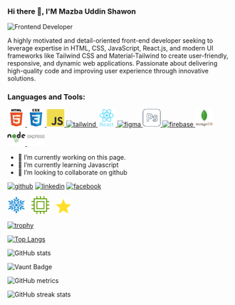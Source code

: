 ### Hi there 👋, I'M Mazba Uddin Shawon

![Frontend Developer](https://media.licdn.com/dms/image/D5616AQHqEjta6hqrvw/profile-displaybackgroundimage-shrink_350_1400/0/1719914432085?e=1725494400&v=beta&t=RSiYrWBd1FF00LMHuMtGEYoufLJ3VY3IHQktRfrt1fc)

A highly motivated and detail-oriented front-end developer seeking to leverage expertise in HTML, CSS, JavaScript, React.js, and modern UI frameworks like Tailwind CSS and Material-Tailwind to create user-friendly, responsive, and dynamic web applications. Passionate about delivering high-quality code and improving user experience through innovative solutions.

<h3 align="left">Languages and Tools:</h3>
     <p align="left" class="ml-10">
        <a href="https://www.w3.org/html/" target="_blank"  rel="noreferrer">
          <img
            src="https://raw.githubusercontent.com/devicons/devicon/master/icons/html5/html5-original-wordmark.svg"
            alt="html5"
            width="40"
            height="40"
          margin-right="150"
          />
        </a>
        <a
          href="https://www.w3schools.com/css/"
          target="_blank"
          rel="noreferrer"
        >
          <img
            src="https://raw.githubusercontent.com/devicons/devicon/master/icons/css3/css3-original-wordmark.svg"
            alt="css3"
            width="40"
            height="40"
          />
        </a>
        <a
          href="https://developer.mozilla.org/en-US/docs/Web/JavaScript"
          target="_blank"
          rel="noreferrer"
        >
          <img
            src="https://raw.githubusercontent.com/devicons/devicon/master/icons/javascript/javascript-original.svg"
            alt="javascript"
            width="40"
            height="40"
          />
        </a>
        <a href="https://tailwindcss.com/" target="_blank" rel="noreferrer">
          <img
            src="https://www.vectorlogo.zone/logos/tailwindcss/tailwindcss-icon.svg"
            alt="tailwind"
            width="40"
            height="40"
          />
        </a>
        <a href="https://reactjs.org/" target="_blank" rel="noreferrer">
          <img
            src="https://raw.githubusercontent.com/devicons/devicon/master/icons/react/react-original-wordmark.svg"
            alt="react"
            width="40"
            height="40"
          />
        </a>
        <a href="https://www.figma.com/" target="_blank" rel="noreferrer">
          <img
            src="https://www.vectorlogo.zone/logos/figma/figma-icon.svg"
            alt="figma"
            width="40"
            height="40"
          />
        </a>
        <a href="https://www.photoshop.com/en" target="_blank" rel="noreferrer">
          <img
            src="https://raw.githubusercontent.com/devicons/devicon/master/icons/photoshop/photoshop-line.svg"
            alt="photoshop"
            width="40"
            height="40"
          />
        </a>
        <a href="https://firebase.google.com/" target="_blank" rel="noreferrer">
          <img
            src="https://www.vectorlogo.zone/logos/firebase/firebase-icon.svg"
            alt="firebase"
            width="40"
            height="40"
          />
        </a>
        <a href="https://www.mongodb.com/" target="_blank" rel="noreferrer">
          <img
            src="https://raw.githubusercontent.com/devicons/devicon/master/icons/mongodb/mongodb-original-wordmark.svg"
            alt="mongodb"
            width="40"
            height="40"
          />
        </a>
        <a href="https://nodejs.org" target="_blank" rel="noreferrer">
          <img
            src="https://raw.githubusercontent.com/devicons/devicon/master/icons/nodejs/nodejs-original-wordmark.svg"
            alt="nodejs"
            width="40"
            height="40"
          />
        </a>
        <a href="https://expressjs.com" target="_blank" rel="noreferrer">
          <img
            src="https://raw.githubusercontent.com/devicons/devicon/master/icons/express/express-original-wordmark.svg"
            alt="express"
            width="40"
            height="40"
          />
        </a>
      </p>



- 🔭 I’m currently working on this page. 
- 🌱 I’m currently learning Javascript 
- 👯 I’m looking to collaborate on github 


[<img src='https://cdn.jsdelivr.net/npm/simple-icons@3.0.1/icons/github.svg' alt='github' height='40'>](https://github.com/Mazbauddin)  [<img src='https://cdn.jsdelivr.net/npm/simple-icons@3.0.1/icons/linkedin.svg' alt='linkedin' height='40'>](https://www.linkedin.com/in/https://www.linkedin.com/in/mazba-uddin-784431174//)  [<img src='https://cdn.jsdelivr.net/npm/simple-icons@3.0.1/icons/facebook.svg' alt='facebook' height='40'>](https://www.facebook.com/https://www.facebook.com/mazbashawon)  

<a href='https://archiveprogram.github.com/'><img src='https://raw.githubusercontent.com/acervenky/animated-github-badges/master/assets/acbadge.gif' width='40' height='40'></a> <a href='https://docs.github.com/en/developers'><img src='https://raw.githubusercontent.com/acervenky/animated-github-badges/master/assets/devbadge.gif' width='40' height='40'></a> <a href='https://stars.github.com/'><img src='https://raw.githubusercontent.com/acervenky/animated-github-badges/master/assets/starbadge.gif' width='35' height='35'></a> 

[![trophy](https://github-profile-trophy.vercel.app/?username=Mazbauddin)](https://github.com/ryo-ma/github-profile-trophy)

[![Top Langs](https://github-readme-stats.vercel.app/api/top-langs/?username=Mazbauddin)](https://github.com/anuraghazra/github-readme-stats)

![GitHub stats](https://github-readme-stats.vercel.app/api?username=Mazbauddin&show_icons=true)  

![Vaunt Badge](https://api.vaunt.dev/v1/github/entities/Mazbauddin/contributions?format=svg&private=false)  

![GitHub metrics](https://metrics.lecoq.io/Mazbauddin)  

![GitHub streak stats](https://streak-stats.demolab.com/?user=Mazbauddin)  

